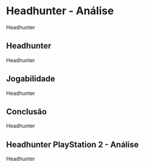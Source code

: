---
---

# Headhunter - Análise

Headhunter

## Headhunter

Headhunter

## Jogabilidade

Headhunter

## Conclusão

Headhunter

## Headhunter PlayStation 2 - Análise

Headhunter
